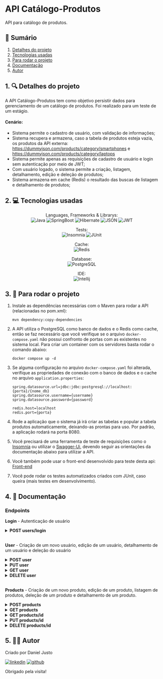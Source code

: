 # API Catálogo-Produtos
API para catálogo de produtos.

## 📜 Sumário
1. [Detalhes do projeto](https://github.com/danjusto/api-catalogo-produtos#1--detalhes-do-projeto)
2. [Tecnologias usadas](https://github.com/danjusto/api-catalogo-produtos#2--tecnologias-usadas)
3. [Para rodar o projeto](https://github.com/danjusto/api-catalogo-produtos#3--para-rodar-o-projeto)
4. [Documentação](https://github.com/danjusto/api-catalogo-produtos#4--documenta%C3%A7%C3%A3o)
5. [Autor](https://github.com/danjusto/api-catalogo-produtos#5--autor)

## 1. 🔍 Detalhes do projeto
A API Catálogo-Produtos tem como objetivo persistir dados para gerenciamento de um catálogo de produtos. Foi realizado para um teste de um estágio.

#### Cenário:
* Sistema permite o cadastro de usuário, com validação de informações;
* Sistema recupera e armazena, caso a tabela de produtos esteja vazia, os produtos da API externa: https://dummyjson.com/products/category/smartphones e https://dummyjson.com/products/category/laptops
* Sistema permite apenas as requisições de cadastro de usuário e login sem autenticação por meio de JWT;
* Com usuário logado, o sistema permite a criação, listagem, detalhamento, edição e deleção de produtos;
* Sistema armazena em cache (Redis) o resultado das buscas de listagem e detalhamento de produtos;

## 2. 💻 Tecnologias usadas
<div align="center">

Languages, Frameworks & Librarys:   
![Java](https://img.shields.io/badge/java-%23ED8B00.svg?style=for-the-badge&logo=openjdk&logoColor=white)
![SpringBoot](https://img.shields.io/badge/Spring_Boot-F2F4F9?style=for-the-badge&logo=spring-boot)
![Hibernate](https://img.shields.io/badge/Hibernate-59666C?style=for-the-badge&logo=Hibernate&logoColor=white)
![JSON](https://img.shields.io/badge/json-5E5C5C?style=for-the-badge&logo=json&logoColor=white)
![JWT](https://img.shields.io/badge/JWT-000000?style=for-the-badge&logo=JSON%20web%20tokens&logoColor=white)

Tests:  
![Insomnia](https://img.shields.io/badge/Insomnia-5849be?style=for-the-badge&logo=Insomnia&logoColor=white)
![JUnit](https://img.shields.io/badge/Junit5-25A162?style=for-the-badge&logo=junit5&logoColor=white)

Cache:  
![Redis](https://img.shields.io/badge/redis-%23DD0031.svg?&style=for-the-badge&logo=redis&logoColor=white)

Database:  
![PostgreSQL](https://img.shields.io/badge/PostgreSQL-316192?style=for-the-badge&logo=postgresql&logoColor=white)

IDE:  
![Intellij](https://img.shields.io/badge/IntelliJ_IDEA-000000.svg?style=for-the-badge&logo=intellij-idea&logoColor=white)

</div>

## 3. 🔌 Para rodar o projeto
1. Instale as dependências necessárias com o Maven para rodar a API (relacionadas no pom.xml):

    ```
    mvn dependency:copy-dependencies
    ```
2. A API utiliza o PostgreSQL como banco de dados e o Redis como cache, então se faz necessário que você verifique se o arquivo `docker-compose.yaml` não possui confronto de portas com as existentes no sistema local. Para criar um container com os servidores basta rodar o comando abaixo:

    ```
    docker compose up -d
    ```
3. Se alguma configuração no arquivo `docker-compose.yaml` foi alterada, verifique as propriedades de conexão com o banco de dados e o cache no arquivo `application.properties`:
    ```
    spring.datasource.url=jdbc:jdbc:postgresql://localhost:{porta}/{nome_db}
    spring.datasource.username={username}
    spring.datasource.password={password}
   
   redis.host=localhost
   redis.port={porta}
    ```

4. Rode a aplicação que o sistema já irá criar as tabelas e popular a tabela produtos automaticamente, deixando-as prontas para uso. Por padrão, a aplicação rodará na porta 8080.

5. Você precisará de uma ferramenta de teste de requisições como o [Insomnia](https://insomnia.rest/) ou utilizar o [Swagger-Ui](http://localhost:8080/swagger-ui/index.html), devendo seguir as orientações da documentação abaixo para utilizar a API.

6. Você também pode usar o front-end desenvolvido para teste desta api: [Front-end](https://github.com/danjusto/front-catalogo-produto)

7. Você pode rodar os testes automatizados criados com JUnit, caso queira (mais testes em desenvolvimento).

## 4. 🔌 Documentação
### Endpoints

**Login** - Autenticação de usuário <br/>

<details>
<summary><b>POST users/login</b></summary>

Logar com um usuário por meio de `username` e `password`. Retorna um token JWT para ser utilizado nas requisições.

**Request**

| **Nome** | **Obrigatório** | **Tipo** | **Descrição**     |
|:---------| :-------------- | :------- | :---------------- |
| username | sim             | `string` | E-mail do usuário |
| password | sim             | `string` | Senha do usuário  |

> **_NOTA:_** Não é necessário enviar Token JWT via Authorization Header.

Exemplo de requisição:

```json
{
    "username": "fulaninho",
    "password": "password"
}
```

**Response**

Sucesso

```json
{
    "type": "Bearer",
    "token": "abcdefghijklmno.abcdefghijklmnopqrstuvwxyz.abcdefghijklmnop"
}
```

`status: 201` <br /><br />

Erro comum

```json
{
   "statusCode": "UNAUTHORIZED",
   "message": "Bad credentials",
   "dateTime": "02-12-2023 19:00:24"
}
```

</details>
<br/>

**User** - Criação de um novo usuário, edição de um usuário, detalhamento de um usuário e deleção do usuário <br/>

<details>
<summary><b>POST user</b></summary>

Criar um usuário para poder utilizar a API.

**Request**

| **Nome** | **Obrigatório** | **Tipo** | **Descrição**       |
|:---------| :-------------- | :------- |:--------------------|
| name     | sim             | `string` | Nome do usuário     |
| username | sim             | `string` | Username do usuário |
| email    | sim             | `string` | Email do usuário    |
| password | sim             | `string` | Senha do usuário    |

> **_NOTA:_** Não é necessário enviar Token JWT via Authorization Header.

Exemplo de requisição:

```json
{
    "name": "Fulano de Ciclano",
    "username": "fulaninho",
    "email": "fulano@email.com",
    "password": "password"
}
```

**Response**

Sucesso

```json
{
    "id": "753ae2c4-edd0-4d4c-8f7f-1cffa5eea4f6",
    "name": "Fulano de Ciclano",
    "username": "fulaninho",
    "email": "fulano@email.com"
}
```

`status: 201` <br /><br /> Erro comum

```json
{
   "statusCode": "BAD_REQUEST",
   "message": "Email already in use",
   "dateTime": "29-11-2023 21:31:14"
}
```

</details>

<details>
<summary><b>PUT user</b></summary>

Editar um usuário. Apenas nome e email podem ser alterados, mas nenhum dos dois é obrigatório.

**Request**

| **Nome** | **Obrigatório** | **Tipo** | **Descrição**    |
|:---------| :-------------- | :------- | :--------------- |
| name     | não             | `string` | Nome do usuário  |
| email    | não             | `string` | Email do usuário |

> **_NOTA:_** É necessário enviar Token JWT via Authorization Header.

Exemplo de requisição:

```json
{
   "name": "Fulano Editado",
   "email": "fulano.editado@email.com",
   "password": "password"
}
```

**Response**

Sucesso

```json
{
   "id": "753ae2c4-edd0-4d4c-8f7f-1cffa5eea4f6",
   "name": "Fulano de Ciclano Editado",
   "username": "fulaninho",
   "email": "fulano.editado@email.com"
}
```

`status: 200` <br/><br/> Erros comuns

```json
{
   "statusCode": "BAD REQUEST",
   "message": "User not found",
   "dateTime": "02-12-2023 19:21:55"
}
```

```json
{
   "statusCode": "UNAUTHORIZED",
   "message": "Invalid token",
   "dateTime": "02-12-2023 19:21:55"
}
```

```json
{
   "statusCode": "BAD_REQUEST",
   "message": "Email already in use",
   "dateTime": "29-11-2023 21:31:14"
}
```

</details>

<details>
<summary><b>GET user</b></summary>

Detalhar um usuário. Não é necessário enviar qualquer dado na requisição.


> **_NOTA:_** É necessário enviar Token JWT via Authorization Header.

**Response**

Sucesso

```json
{
   "id": "753ae2c4-edd0-4d4c-8f7f-1cffa5eea4f6",
   "name": "Fulano de Ciclano",
   "username": "fulaninho",
   "email": "fulano@email.com"
}
```

`status: 200` <br/><br/> Erros comuns

```json
{
   "statusCode": "BAD REQUEST",
   "message": "User not found",
   "dateTime": "02-12-2023 19:21:55"
}
```

```json
{
   "statusCode": "UNAUTHORIZED",
   "message": "Invalid token",
   "dateTime": "02-12-2023 19:21:55"
}
```

</details>

<details>
<summary><b>DELETE user</b></summary>

Deletar o usuario. Não é necessário enviar qualquer dado na requisição.

> **_NOTA:_** É necessário enviar Token JWT via Authorization Header.

**Response**

Sucesso  
`no body returned for response` <br/> `status: 204` <br/>

Erro comum

```json
{
   "statusCode": "BAD REQUEST",
   "message": "User not found",
   "dateTime": "02-12-2023 19:21:55"
}
```

```json
{
   "statusCode": "UNAUTHORIZED",
   "message": "Invalid token",
   "dateTime": "02-12-2023 19:21:55"
}
```

</details>
<br/>

**Products** - Criação de um novo produto, edição de um produto, listagem de produtos, deleção de um produto e detalhamento de um produto. <br/>

<details>
<summary><b>POST products</b></summary>

Criar um filme.

**Request**

| **Nome**    | **Obrigatório** | **Tipo**     | **Descrição**            |
|:------------|:----------------|:-------------|:-------------------------|
| title       | sim             | `string`     | Nome do produto          |
| description | sim             | `string`     | Descrição do produto     |
| price       | sim             | `bigdecimal` | Preço do produto         |
| stock       | sim             | `integer`    | Estoque do produto       |
| brand       | sim             | `string`     | Marca do produto         |
| category    | sim             | `string`     | Categoria do produto     |
| image       | não             | `string`     | URL da imagem do produto |

> **_NOTA:_** É necessário enviar Token JWT via Authorization Header.

Exemplo de requisição:

```json
{
   "title": "Iphone 12",
   "description": "Qualquer coisa",
   "price": 2499.99,
   "stock": 25,
   "brand": "Apple",
   "category": "smartphones"
}
```

**Response**

Sucesso

```json
{
   "id": "590ced29-016a-4c7e-bf35-818e2bed8539",
   "title": "Iphone 12",
   "description": "Qualquer coisa",
   "price": 2499.99,
   "stock": 25,
   "brand": "Apple",
   "category": "SMARTPHONES",
   "image": null
}
```

`status: 201` <br /><br /> Erros comuns

```json
{
   "statusCode": "BAD_REQUEST",
   "message": "Product already exist",
   "dateTime": "02-12-2023 19:39:38"
}
```
```json
{
   "statusCode": "BAD_REQUEST",
   "message": "Invalid category. Categories available: 'smartphones', 'laptops'",
   "dateTime": "02-12-2023 19:59:50"
}
```
```json
{
   "statusCode": "UNAUTHORIZED",
   "message": "Invalid token",
   "dateTime": "02-12-2023 19:37:36"
}
```

</details>

<details>
<summary><b>GET products</b></summary>

Listar produtos. É possível passar um parâmetro `query` para buscar por categoria.

**Request**

| **Nome** | **Obrigatório** | **Tipo**     | **Descrição**            |
|:---------|:----------------|:-------------|:-------------------------|
| category | não             | `string`     | Enviado via query na url |

> **_NOTA:_** É necessário enviar Token JWT via Authorization Header.

Exemplo de requisição:

`http://localhost:8080/products?category=laptop`

**Response**

Sucesso

```json
[
   {
      "id": "201c2e19-a6e1-4036-8678-692b50d5b246",
      "title": "MacBook Pro",
      "description": "MacBook Pro 2021 with mini-LED display may launch between September, November",
      "price": 6996.00,
      "stock": 83,
      "brand": "Apple",
      "category": "LAPTOPS",
      "image": "https://i.dummyjson.com/data/products/6/1.png"
   },
   {
      "id": "e9812960-678b-4fad-9756-9b936aaed303",
      "title": "Samsung Galaxy Book",
      "description": "Samsung Galaxy Book S (2020) Laptop With Intel Lakefield Chip, 8GB of RAM Launched",
      "price": 5996.00,
      "stock": 50,
      "brand": "Samsung",
      "category": "LAPTOPS",
      "image": "https://i.dummyjson.com/data/products/7/1.jpg"
   },
   {
      "id": "b2d77720-4267-4d13-9f2a-2cd9c2d6902f",
      "title": "Microsoft Surface Laptop 4",
      "description": "Style and speed. Stand out on HD video calls backed by Studio Mics. Capture ideas on the vibrant touchscreen.",
      "price": 5996.00,
      "stock": 68,
      "brand": "Microsoft Surface",
      "category": "LAPTOPS",
      "image": "https://i.dummyjson.com/data/products/8/1.jpg"
   }
]
```

`status: 200`

Sucesso sem retorno

```json
[]
```
`status: 200` <br/>

</details>

<details>
<summary><b>GET products/id</b></summary>

Detalhar um produto. O `id` deve ser enviado na url.

**Request**

| **Nome** | **Obrigatório** | **Tipo** | **Descrição**                    |
| :------- | :-------------- | :------- | :------------------------------- |
| id       | sim             | `string` | **Enviar via parâmetro de rota** |

> **_NOTA:_** É necessário enviar Token JWT via Authorization Header.

**Response**

Sucesso

```json
{
   "id": "4b5a9bcd-a10e-4965-8939-22d24f408138",
   "title": "Infinix INBOOK",
   "description": "Infinix Inbook X1 Ci3 10th 8GB 256GB 14 Win10 Grey – 1 Year Warranty",
   "price": 4396.00,
   "stock": 96,
   "brand": "Infinix",
   "category": "LAPTOPS",
   "image": "https://i.dummyjson.com/data/products/9/1.jpg"
}
```

`status: 200`

Erros comuns

```json
{
   "statusCode": "NOT_FOUND",
   "message": "Product not found",
   "dateTime": "02-12-2023 19:48:00"
}
```
```json
{
   "statusCode": "UNAUTHORIZED",
   "message": "Invalid token",
   "dateTime": "02-12-2023 19:48:12"
}
```

</details>

<details>
<summary><b>PUT products/id</b></summary>

Alterar os dados do produto. O `id` deve ser enviado na url. Nenhuma propriedade do body é obrigatória, mas as validações persistem. 

**Request**

| **Nome**    | **Obrigatório** | **Tipo**     | **Descrição**            |
|:------------|:----------------|:-------------|:-------------------------|
| id       | sim             | `string` | **Enviar via parâmetro de rota** |
| title       | não             | `string`     | Nome do produto          |
| description | não             | `string`     | Descrição do produto     |
| price       | não             | `bigdecimal` | Preço do produto         |
| stock       | não             | `integer`    | Estoque do produto       |
| brand       | não             | `string`     | Marca do produto         |
| category    | não             | `string`     | Categoria do produto     |
| image       | não             | `string`     | URL da imagem do produto |

> **_NOTA:_** É necessário enviar Token JWT via Authorization Header.

**Response**

Sucesso

```json
{
   "id": "4b5a9bcd-a10e-4965-8939-22d24f408138",
   "title": "Infinix INBOOK EDITADO",
   "description": "Infinix Inbook X1 Ci3 10th 16GB 256GB 14 Win10 Grey",
   "price": 5000.00,
   "stock": 50,
   "brand": "Infinix",
   "category": "LAPTOPS",
   "image": "https://i.dummyjson.com/data/products/9/1.jpg"
}
```
`status: 200` <br/><br/>

Erros comuns

```json
{
   "statusCode": "NOT_FOUND",
   "message": "Product not found",
   "dateTime": "02-12-2023 19:48:00"
}
```
```json
{
   "statusCode": "BAD_REQUEST",
   "message": "Other product already have this title and brand",
   "dateTime": "02-12-2023 19:51:34"
}
```
```json
{
   "statusCode": "UNAUTHORIZED",
   "message": "Invalid token",
   "dateTime": "02-12-2023 19:48:12"
}
```

</details>

<details>
<summary><b>DELETE products/id</b></summary>

Deletar um produto. O `id` deve ser enviado na url.

**Request**

| **Nome** | **Obrigatório** | **Tipo** | **Descrição**                    |
| :------- | :-------------- | :------- | :------------------------------- |
| id       | sim             | `string` | **Enviar via parâmetro de rota** |

> **_NOTA:_** É necessário enviar Token JWT via Authorization Header.

**Response**

Sucesso  
`no body returned for response` <br/> `status: 204` <br/>

Erros comums

```json
{
   "statusCode": "NOT_FOUND",
   "message": "Product not found",
   "dateTime": "02-12-2023 19:48:00"
}
```
```json
{
   "statusCode": "UNAUTHORIZED",
   "message": "Invalid token",
   "dateTime": "02-12-2023 19:48:12"
}
```

</details>

## 5. 👨‍💻 Autor
Criado por Daniel Justo

[![linkedin](https://img.shields.io/badge/linkedin-0A66C2?style=for-the-badge&logo=linkedin&logoColor=white)](https://www.linkedin.com/in/danielmjusto/)
[![github](https://img.shields.io/badge/GitHub-100000?style=for-the-badge&logo=github&logoColor=white)](https://github.com/DanJusto)

Obrigado pela visita!